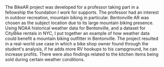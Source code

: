 The BikeAR project was developed for a professor taking part in a fellowship the foundation I work for supports. The professor had an interest in outdoor recreation, mountain biking in particular. 
Bentonville AR was chosen as the subject location due to its large mountain biking presence. Using NOAA historical weather data for Bentonville, and a dataset for CityBike rentals in NYC, I put together an example of how weather data could benefit a mountain biking outfitter in Bentonville. 
The project resulted in a real-world use case in which a bike shop owner found through the student's analysis, if he adds more RV hookups to his campground, he can increase profits. There were also findings related to the kitchen items being sold during certain weather conditions. 
